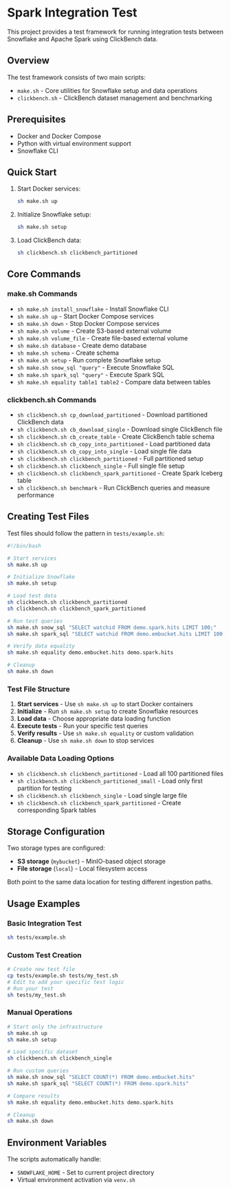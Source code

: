 # Spark Integration Test

This project provides a test framework for running integration tests between Snowflake and Apache Spark using ClickBench data.

## Overview

The test framework consists of two main scripts:
- `make.sh` - Core utilities for Snowflake setup and data operations
- `clickbench.sh` - ClickBench dataset management and benchmarking

## Prerequisites

- Docker and Docker Compose
- Python with virtual environment support
- Snowflake CLI

## Quick Start

1. Start Docker services:
   ```bash
   sh make.sh up
   ```

2. Initialize Snowflake setup:
   ```bash
   sh make.sh setup
   ```

3. Load ClickBench data:
   ```bash
   sh clickbench.sh clickbench_partitioned
   ```

## Core Commands

### make.sh Commands

- `sh make.sh install_snowflake` - Install Snowflake CLI
- `sh make.sh up` - Start Docker Compose services
- `sh make.sh down` - Stop Docker Compose services
- `sh make.sh volume` - Create S3-based external volume
- `sh make.sh volume_file` - Create file-based external volume
- `sh make.sh database` - Create demo database
- `sh make.sh schema` - Create schema
- `sh make.sh setup` - Run complete Snowflake setup
- `sh make.sh snow_sql "query"` - Execute Snowflake SQL
- `sh make.sh spark_sql "query"` - Execute Spark SQL
- `sh make.sh equality table1 table2` - Compare data between tables

### clickbench.sh Commands

- `sh clickbench.sh cp_download_partitioned` - Download partitioned ClickBench data
- `sh clickbench.sh cb_download_single` - Download single ClickBench file
- `sh clickbench.sh cb_create_table` - Create ClickBench table schema
- `sh clickbench.sh cb_copy_into_partitioned` - Load partitioned data
- `sh clickbench.sh cb_copy_into_single` - Load single file data
- `sh clickbench.sh clickbench_partitioned` - Full partitioned setup
- `sh clickbench.sh clickbench_single` - Full single file setup
- `sh clickbench.sh clickbench_spark_partitioned` - Create Spark Iceberg table
- `sh clickbench.sh benchmark` - Run ClickBench queries and measure performance

## Creating Test Files

Test files should follow the pattern in `tests/example.sh`:

```bash
#!/bin/bash

# Start services
sh make.sh up

# Initialize Snowflake
sh make.sh setup

# Load test data
sh clickbench.sh clickbench_partitioned
sh clickbench.sh clickbench_spark_partitioned

# Run test queries
sh make.sh snow_sql "SELECT watchid FROM demo.spark.hits LIMIT 100;"
sh make.sh spark_sql "SELECT watchid FROM demo.embucket.hits LIMIT 100;"

# Verify data equality
sh make.sh equality demo.embucket.hits demo.spark.hits

# Cleanup
sh make.sh down
```

### Test File Structure

1. **Start services** - Use `sh make.sh up` to start Docker containers
2. **Initialize** - Run `sh make.sh setup` to create Snowflake resources
3. **Load data** - Choose appropriate data loading function
4. **Execute tests** - Run your specific test queries
5. **Verify results** - Use `sh make.sh equality` or custom validation
6. **Cleanup** - Use `sh make.sh down` to stop services

### Available Data Loading Options

- `sh clickbench.sh clickbench_partitioned` - Load all 100 partitioned files
- `sh clickbench.sh clickbench_partitioned_small` - Load only first partition for testing
- `sh clickbench.sh clickbench_single` - Load single large file
- `sh clickbench.sh clickbench_spark_partitioned` - Create corresponding Spark tables

## Storage Configuration

Two storage types are configured:
- **S3 storage** (`mybucket`) - MinIO-based object storage
- **File storage** (`local`) - Local filesystem access

Both point to the same data location for testing different ingestion paths.

## Usage Examples

### Basic Integration Test
```bash
sh tests/example.sh
```

### Custom Test Creation
```bash
# Create new test file
cp tests/example.sh tests/my_test.sh
# Edit to add your specific test logic
# Run your test
sh tests/my_test.sh
```

### Manual Operations
```bash
# Start only the infrastructure
sh make.sh up
sh make.sh setup

# Load specific dataset
sh clickbench.sh clickbench_single

# Run custom queries
sh make.sh snow_sql "SELECT COUNT(*) FROM demo.embucket.hits"
sh make.sh spark_sql "SELECT COUNT(*) FROM demo.spark.hits"

# Compare results
sh make.sh equality demo.embucket.hits demo.spark.hits

# Cleanup
sh make.sh down
```

## Environment Variables

The scripts automatically handle:
- `SNOWFLAKE_HOME` - Set to current project directory
- Virtual environment activation via `venv.sh`